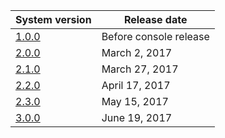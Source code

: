 | System version               | Release date           |
| ---------------------------- | ---------------------- |
| [1.0.0](1.0.0.md "wikilink") | Before console release |
| [2.0.0](2.0.0.md "wikilink") | March 2, 2017          |
| [2.1.0](2.1.0.md "wikilink") | March 27, 2017         |
| [2.2.0](2.2.0.md "wikilink") | April 17, 2017         |
| [2.3.0](2.3.0.md "wikilink") | May 15, 2017           |
| [3.0.0](3.0.0.md "wikilink") | June 19, 2017          |

